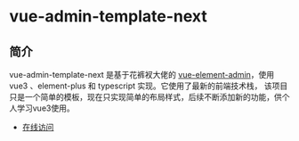 # vue-admin-template-next

## 简介
vue-admin-template-next 是基于花裤衩大佬的 [vue-element-admin](https://github.com/PanJiaChen/vue-element-admin)，使用 vue3 、element-plus 和 typescript 实现。它使用了最新的前端技术栈， 该项目只是一个简单的模板，现在只实现简单的布局样式，后续不断添加新的功能，供个人学习vue3使用。
 + [在线访问](http://roymue.gitee.io/vue-admin-template-next)